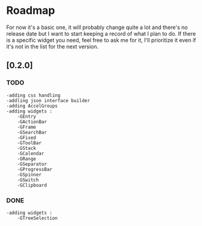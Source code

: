 # Roadmap
For now it's a basic one, it will probably change quite a lot and there's no release date but I want to start keeping a record of what I plan to do.
If there is a specific widget you need, feel free to ask me for it, I'll prioritize it even if it's not in the list for the next version.

## [0.2.0]
### TODO
	-adding css handling
	-addling json interface builder
	-adding AccelGroups
	-adding widgets :
		-GEntry
		-GActionBar
		-GFrame
		-GSearchBar
		-GFixed
		-GToolBar
		-GStack
		-GCalendar
		-GRange
		-GSeparator
		-GProgressBar
		-GSpinner
		-GSwitch
		-GClipboard

### DONE

	-adding widgets :
		-GTreeSelection
